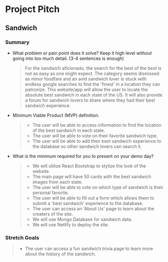 # Project Pitch 

## Sandwich

### Summary

- What problem or pain point does it solve? Keep it high level without going into too much detail. (3-4 sentences is enough)
  > For the sandwich aficionado, the search for the best of the best is not as easy as one might expect. The category seems dismissed as minor foodfare and an avid sandwich lover is stuck with endless google searches to find the 'finest' in a location they can patronize. This website/app will allow the user to locate the absolute best sandwich in each state of the US. It will also provide a forum for sandwich lovers to share where they had their best sandwich experience.

- Minimum Viable Product (MVP) definition.
  > * The user will be able to access information to find the location of the best sandwich in each state. 
  > * The user will be able to vote on their favorite sandwich type. 
  > * The user will be able to add their best sandwich experience to the database so other sandwich lovers can search it. 

- What is the minimum required for you to present on your demo day?
  > * We will utilize React Bootstrap to stylize the look of the website. 
  > * The main page will have 50 cards with the best sandwich images from each state. 
  > * The user will be able to vote on which type of sandwich is their personal favorite.
  > * The user will be able to fill out a form which allows them to submit a 'best sandwich' experience to the database. 
  > * The user can access an 'About Us' page to learn about the creaters of the site. 
  > * We will use Mongo Database for sandwich data. 
  > * We will use Netlify to deploy the site.

### Stretch Goals

  > * The user can access a fun sandwich trivia page to learn more about the history of the sandwich.
